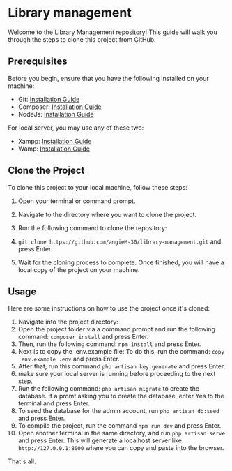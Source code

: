 # Library management

Welcome to the Library Management repository! This guide will walk you through the steps to clone this project from GitHub.

## Prerequisites

Before you begin, ensure that you have the following installed on your machine:

-   Git: [Installation Guide](https://git-scm.com/book/en/v2/Getting-Started-Installing-Git)
-   Composer: [Installation Guide](https://getcomposer.org/download/)
-   NodeJs: [Installation Guide](https://nodejs.org/en/download)

For local server, you may use any of these two:

- Xampp: [Installation Guide](https://www.apachefriends.org/download.html)
- Wamp: [Installation Guide](https://www.wampserver.com/en/download-wampserver-64bits/)

## Clone the Project

To clone this project to your local machine, follow these steps:

1. Open your terminal or command prompt.

2. Navigate to the directory where you want to clone the project.

3. Run the following command to clone the repository: 
4. `git clone https://github.com/angieM-30/library-management.git` and press Enter.
    
4. Wait for the cloning process to complete. Once finished, you will have a local copy of the project on your machine.

## Usage

Here are some instructions on how to use the project once it's cloned:

1. Navigate into the project directory:
2. Open the project folder via a command prompt and run the following command: `composer install` and press Enter.
3. Then, run the following command: `npm install` and press Enter.
4. Next is to copy the .env.example file: To do this, run the command: `copy .env.example .env` and press Enter.
5. After that, run this command `php artisan key:generate` and press Enter.
6. make sure your local server is running before proceeding to the next step.
7. Run the following command:  `php artisan migrate` to create the database. If a promt asking you to create the database, enter Yes to the terminal and press Enter.
8. To seed the database for the admin account, run  `php artisan db:seed` and press Enter.
9. To compile the project, run the command `npm run dev` and press Enter.
10. Open another terminal in the same directory, and run `php artisan serve` and press Enter. This will generate a localhost server like `http://127.0.0.1:8000` where you can copy and paste into the browser.





That's all.
